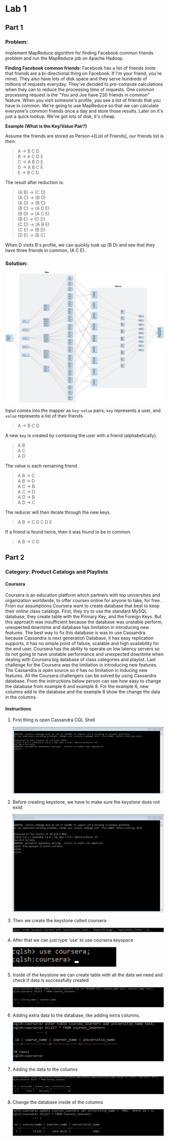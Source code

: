# Lab 1
## Part 1
### Problem:

Implement MapReduce algorithm for finding Facebook common friends problem and run the MapReduce job on Apache Hadoop.

**Finding Facebook common friends:** Facebook has a list of friends (note that friends are a bi-directional thing on Facebook. If I'm your friend, you're mine). They also have lots of disk space and they serve hundreds of millions of requests everyday. They've decided to pre-compute calculations when they can to reduce the processing time of requests. One common processing request is the "You and Joe have 230 friends in common" feature. When you visit someone's profile, you see a list of friends that you have in common. We're going to use MapReduce so that we can calculate everyone's common friends once a day and store those results. Later on it's just a quick lookup. We've got lots of disk, it's cheap.

**Example (What is the Key/Value Pair?)** 

Assume the friends are stored as Person->[List of Friends], our friends list is then:

> A -> B C D  
> B -> A C D E  
> C -> A B D E  
> D -> A B C E  
> E -> B C D

The result after reduction is:

> (A B) -> (C D)  
> (A C) -> (B D)  
> (A D) -> (B C)  
> (B C) -> (A D E)  
> (B D) -> (A C E)  
> (B E) -> (C D)  
> (C D) -> (A B E)  
> (C E) -> (B D)  
> (D E) -> (B C)  

When D visits B's profile, we can quickly look up (B D) and see that they have three friends in common, (A C E).

### Solution:

![Diagram](Diagram.svg)

Input comes into the mapper as `key`-`value` pairs; `key` represents a user, and `value` represents a list of their friends. 

> A -> B C D

A new `key` is created by combining the user with a friend (alphabetically).

> A B  
> A C  
> A D  

The value is each remaining friend.

> A B -> C  
> A B -> D  
> A C -> B  
> A C -> D  
> A D -> B  
> A D -> C

The reducer will then iterate through the new keys.

> A B -> C D C D E

If a friend is found twice, then it was found to be in common.

> A B -> C D

## Part 2 
### Category: Product Catalogs and Playlists 

#### Coursera

Coursera is an education platform which partners with top universities and organization worldwide, to offer courses online for anyone to take, for free. From our assumptions Coursera want to create database that best to keep their online class catalogs. First, they try to use the standard MySQL database, they create table with the Primary Key, and the Foreign Keys.  But this approach was insufficient because the database was unstable perform, unexpected downtime and database has limitation in introducing new features. The best way to fix this database is was to use Cassandra because Cassandra is next generation Database, it has easy replication supports, it has no simple point of failure, scalable and high availability for the end user. Coursera has the ability to operate on low latency servers so its not going to have unstable performance and unexpected downtime when dealing with Coursera big database of class categories and playlist. Last challenge for the Coursera was the limitation in introducing new features. The Cassandra is open source so it has no limitation in inducing new features. All the Coursera challengers can be solved by using Cassandra database. From the instructions below person can see how easy to change the database from example 6 and example 8. For the example 6, new columns add to the database and the example 8 show the change the data in the columns.

#### Instructions

1. First thing is open Cassandra CQL Shell

	![Screenshot](Screenshots/Part2/1.png)

2. Before creating keystone, we have to make sure the keystone does not exist

	![Screenshot](Screenshots/Part2/2.png)

3. Then we create the keystone called coursera 

	![Screenshot](Screenshots/Part2/3.png) 

4. After that we can just type ‘use’ to use coursera keyspace 

	![Screenshot](Screenshots/Part2/4.png) 

5. Inside of the keystone we can create table with all the data we need and check if data is successfully created 

	![Screenshot](Screenshots/Part2/5.png) 
	
6. Adding extra data to the database, like adding extra columns.
  
	![Screenshot](Screenshots/Part2/6.png)
	
7.  Adding the data to the columns 
 
	![Screenshot](Screenshots/Part2/7.png)
	
8. Change the database inside of the columns 

	![Screenshot](Screenshots/Part2/8.png)
